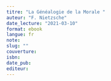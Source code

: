 ```yaml
---
titre: "La Généalogie de la Morale "
auteur: "F. Nietzsche"
date_lecture: "2021-03-10"
format: ebook
langue: fr
note:
slug: ""
couverture: 
isbn: 
date_pub: 
editeur: 
---
```

